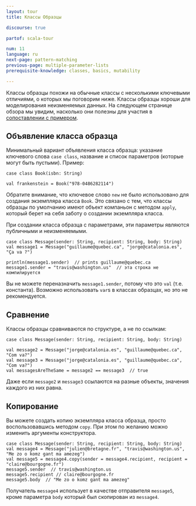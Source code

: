 ```yaml
---
layout: tour
title: Классы Образцы

discourse: true

partof: scala-tour

num: 11
language: ru
next-page: pattern-matching
previous-page: multiple-parameter-lists
prerequisite-knowledge: classes, basics, mutability

---
```


Классы образцы похожи на обычные классы с несколькими ключевыми отличиями, о которых мы поговорим ниже. Классы образцы хороши для моделирования неизменяемых данных. На следующем странице обзора мы увидим, насколько они полезны для участия в [сопоставлении с примером](pattern-matching.html).

## Объявление класса образца
Минимальный вариант объявления класса образца: указание ключевого слова `case class`, название и список параметров (которые могут быть пустыми). Пример:
```tut
case class Book(isbn: String)

val frankenstein = Book("978-0486282114")
```
Обратите внимание, что ключевое слово `new` не было использовано для создания экземпляра класса `Book`. Это связано с тем, что классы образцы по умолчанию имеют объект компаньон с методом `apply`, который берет на себя заботу о создании экземпляра класса.

При создании класса образца с параметрами, эти параметры являются публичными и неизменяемыми.
```
case class Message(sender: String, recipient: String, body: String)
val message1 = Message("guillaume@quebec.ca", "jorge@catalonia.es", "Ça va ?")

println(message1.sender)  // prints guillaume@quebec.ca
message1.sender = "travis@washington.us"  // эта строка не компилируется
```
Вы не можете переназначить `message1.sender`, потому что это `val` (т.е. константа). Возможно использовать `var`s в классах образцах, но это не рекомендуется.

## Сравнение
Классы образцы сравниваются по структуре, а не по ссылкам:
```
case class Message(sender: String, recipient: String, body: String)

val message2 = Message("jorge@catalonia.es", "guillaume@quebec.ca", "Com va?")
val message3 = Message("jorge@catalonia.es", "guillaume@quebec.ca", "Com va?")
val messagesAreTheSame = message2 == message3  // true
```
Даже если `message2` и `message3` ссылаются на разные объекты, значения каждого из них равна.

## Копирование
Вы можете создать копию экземпляра класса образца, просто воспользовавшись методом `copy`. При этом по желанию можно изменить аргументы конструктора.
```
case class Message(sender: String, recipient: String, body: String)
val message4 = Message("julien@bretagne.fr", "travis@washington.us", "Me zo o komz gant ma amezeg")
val message5 = message4.copy(sender = message4.recipient, recipient = "claire@bourgogne.fr")
message5.sender  // travis@washington.us
message5.recipient // claire@bourgogne.fr
message5.body  // "Me zo o komz gant ma amezeg"
```
Получатель `message4` использует в качестве отправителя `message5`, кроме параметра `body` который был скопирован из `message4`.
